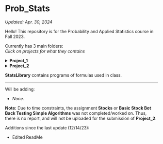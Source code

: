 # Prob_Stats
*Updated: Apr. 30, 2024*

Hello! This repository is for the Probability and Applied Statistics course in Fall 2023.

Currently has 3 main folders: 
<br><i>Click on projects for what they contains</i>
<details>
  <summary><b>Project_1</b></summary>
  <ul>
    <li><b>Excel_Histograms</b>: Contains <i>Excel files</i> (+ PDFs of the files) of assignments done in class.</li>
    <li><b>Github_Assignment</b>: Contains <i>essay</i> (from DSA I, Fall 2021), a <i>screenshot</i> (of committing code to someone else's repo), and a <i>file for merge conflict</i>.</li>
    <li><b>Programming_Assignments</b>: Contains programming assignments -- <i>MontyHall</i>, <i>Cars_CSV</i> (+ excel with data and graph. <b>Graph is gone from Excel Sheet - Screenshot of graph is provided</b>), <i>Birthday</i>, and <i>Hands</i> (Monte Carlo Simulation of Poker Hands).</li>
    <hr>
  </ul>
</details>

<details>
  <summary><b>Project_2</b></summary>
<ul>
  <li><b>Project_2</b></li>
    <ul>
      <li><b>Papers</b>: Contains papers done during second half of semester. Includes <i>Normal, Gamma, and Beta Dist. (Mini-Report)</i>, <i>Report_Final_Project</i> and <i>Report_Plotter_Salter_Smoother</i>. This also contains the data set used for the final report.</li>
      <li><b>Plotter_Salter_Smoother</b>: Contains <i>Part_1_Java</i> and <i>Part_2_Octave</i> files. An explanation for missing <i>Part_3_JFreeChart_Apache</i> is discussed in the report. The <b>Report_Plotter_Salter_Smoother</b> can be found here as well (a copy is in <b>Papers</b> folder).</li>
    </ul>
  <li><b>StatsLibrary</b>: Contains programs of formulas from the course, separated into five chapters. (4-5 are for Project 2)</li>
  <li>Formula Sheet PDF for Chapters 4 and 5</li>
</ul>
</details>

<b>StatsLibrary</b> contains programs of formulas used in class.

<hr>
Will be adding:
<ul>
  <li><i>None.</i></li>
</ul>

**Note:** Due to time constraints, the assignment **Stocks** or **Basic Stock Bot Back Testing Simple Algorithms** was not completed/worked on. Thus, there is no report, and will not be uploaded for the submission of **Project_2**.

Additions since the last update (12/14/23):
- Edited ReadMe
